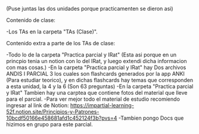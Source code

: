 (Puse juntas las dos unidades porque practicamenten se dieron asi)

Contenido de clase:

-Los TAs en la carpeta "TAs (Clase)".

Contenido extra a parte de los TAs de clase:

-Todo lo de la carpeta "Practica parcial y IRat" (Esta asi porque en un princpio tenia un notion con lo del IRat, y luego extendi dicha informacion con mas cosas.)
-En la carpeta "Practica parcial y IRat" hay Dos archivos ANDIS I PARCIAL 3 los cuales son flashcards generados por la app ANKI (Para estudiar teorico), y en dichas flashcards hay temas que corresponden a esta unidad, la 4 y la 6 (Son 63 preguntas)
-En la carpeta "Practica parcial y IRat" Tambien hay una carptea que contiene fotos del material que lleve para el parcial.
-Para ver mejor todo el material de estudio recomiendo ingresar al link de Notion: https://impartial-learning-52f.notion.site/Principios-y-Patrones-10bcdf50166e458681afd1c452124f3b?pvs=4
-Tambien pongo Docs que hizimos en grupo para este parcial.